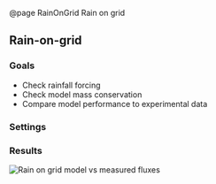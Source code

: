 @page RainOnGrid Rain on grid


## Rain-on-grid
### Goals
* Check rainfall forcing
* Check model mass conservation
* Compare model performance to experimental data
### Settings

### Results
![Rain on grid model vs measured fluxes](https://github.com/CyprienBosserelle/Basil_Cart_StV/blob/master/Examples/Rain_Cea2008/Results/test_Rainongrid.png)
